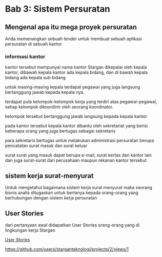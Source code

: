 # Bab 3: Sistem Persuratan

## Mengenal apa itu mega proyek persuratan

Anda memenangkan sebuah tender untuk membuat sebuah aplikasi persuratan di sebuah kantor

### informasi kantor

kantor tersebut mempunyai nama kantor Stargan dikepalai oleh kepala kantor, dibawah kepala kantor ada kepala bidang, dan di bawah kepala bidang ada kepala sub bidang

untuk masing-masing kepala terdapat pegawai yang juga langsung bertanggung jawab kepada kepala nya.

terdapat pula kelompok-kelompok kerja yang terdiri atas pegawai-pegawai, setiap kelompok dikoordinir oleh seorang koordinator.

kelompok tersebut bertanggung jawab langsung kepada kepala kantor

pada kantor tersebut kepala kantor dibantu oleh sekretariat yang berisi beberapa orang yang juga bertugas sebagai sekretaris

para sekretaris bertugas untuk melakukan administrasi persuratan berupa pencatatan surat masuk dan surat keluar

surat surat yang masuk dapat berupa e-mail, surat kertas dari kantor lain dan juga surat-surat dari perusahaan maupun rekanan kantor tersebut

## sistem kerja surat-menyurat

Untuk mengetahui bagaimana sistem kerja surat menyurat maka seorang bisnis analis ditugaskan untuk bertanya kepada orang-orang yang berhubungan dengan sistem kerja persuratan

## User Stories

dari pertanyaan awal didapatkan User Stories orang-orang yang di lingkungan kerja Stargan

[User Stories](../../Buku/files/user-stories.md)

<https://github.com/users/starganteknologi/projects/2/views/1>
